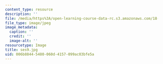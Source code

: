 ```yaml
---
content_type: resource
description: ''
file: /media/https%3A/open-learning-course-data-rc.s3.amazonaws.com/18-s097-applied-category-theory-january-iap-2019/006b88445480060d4157099ac03bfe5a_ses9.jpg
file_type: image/jpeg
image_metadata:
  caption: ''
  credit: ''
  image-alt: ''
resourcetype: Image
title: ses9.jpg
uid: 006b8844-5480-060d-4157-099ac03bfe5a
---
```

